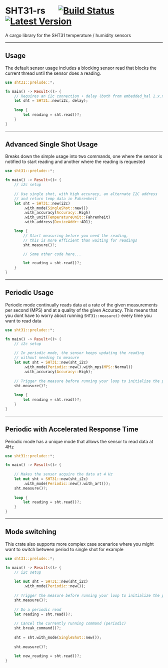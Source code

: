 # SHT31-rs &emsp; [![Build Status]][actions] [![Latest Version]][crates.io]

[Build Status]: https://img.shields.io/github/actions/workflow/status/FloppyDisck/SHT31-rs/rust.yml?branch=main
[actions]: https://github.com/FloppyDisck/SHT31-rs/actions?query=branch%3Amain
[Latest Version]: https://img.shields.io/crates/v/sht31.svg
[crates.io]: https://crates.io/crates/sht31

A cargo library for the SHT31 temperature / humidity sensors

---

## Usage
The default sensor usage includes a blocking sensor read that blocks 
the current thread until the sensor does a reading.
```rust
use sht31::prelude::*;

fn main() -> Result<()> {
    // Requires an i2c connection + delay (both from embedded_hal 1.x.x)
    let sht = SHT31::new(i2c, delay);
    
    loop {
        let reading = sht.read()?;
    }
}
```

---

## Advanced Single Shot Usage
Breaks down the simple usage into two commands, one where 
the sensor is notified to start reading and another where 
the reading is requested
```rust
use sht31::prelude::*;

fn main() -> Result<()> {
    // i2c setup
    
    // Use single shot, with high accuracy, an alternate I2C address 
    // and return temp data in Fahrenheit
    let sht = SHT31::new(i2c)
        .with_mode(SingleShot::new())
        .with_accuracy(Accuracy::High)
        .with_unit(TemperatureUnit::Fahrenheit)
        .with_address(DeviceAddr::AD1);

    loop {
        // Start measuring before you need the reading, 
        // this is more efficient than waiting for readings
        sht.measure()?;

        // Some other code here...

        let reading = sht.read()?;
    }
}
```

---

## Periodic Usage
Periodic mode continually reads data at a rate of the 
given measurements per second (MPS) and at a quality 
of the given Accuracy. This means that you dont have to 
worry about running `SHT31::measure()` every time you want 
to read data
```rust
use sht31::prelude::*;

fn main() -> Result<()> {
    // i2c setup
    
    // In periodic mode, the sensor keeps updating the reading
    // without needing to measure
    let mut sht = SHT31::new(sht_i2c)
        .with_mode(Periodic::new().with_mps(MPS::Normal))
        .with_accuracy(Accuracy::High);
    
    // Trigger the measure before running your loop to initialize the periodic mode
    sht.measure()?;
    
    loop {
        let reading = sht.read()?;
    }
}
```

---

## Periodic with Accelerated Response Time
Periodic mode has a unique mode that allows the sensor to read data at 4Hz
```rust
use sht31::prelude::*;

fn main() -> Result<()> {
    
    // Makes the sensor acquire the data at 4 Hz
    let mut sht = SHT31::new(sht_i2c)
        .with_mode(Periodic::new().with_art());
    sht.measure()?;
    
    loop {
        let reading = sht.read()?;
    }
}
```

---

## Mode switching
This crate also supports more complex case scenarios where you might want to switch 
between period to single shot for example
```rust
use sht31::prelude::*;

fn main() -> Result<()> {
    // i2c setup
    
    let mut sht = SHT31::new(sht_i2c)
        .with_mode(Periodic::new());
    
    // Trigger the measure before running your loop to initialize the periodic mode
    sht.measure()?;
    
    // Do a periodic read
    let reading = sht.read()?;
    
    // Cancel the currently running command (periodic)
    sht.break_command()?;
    
    sht = sht.with_mode(SingleShot::new());
    
    sht.measure()?;
    
    let new_reading = sht.read()?;
}
```